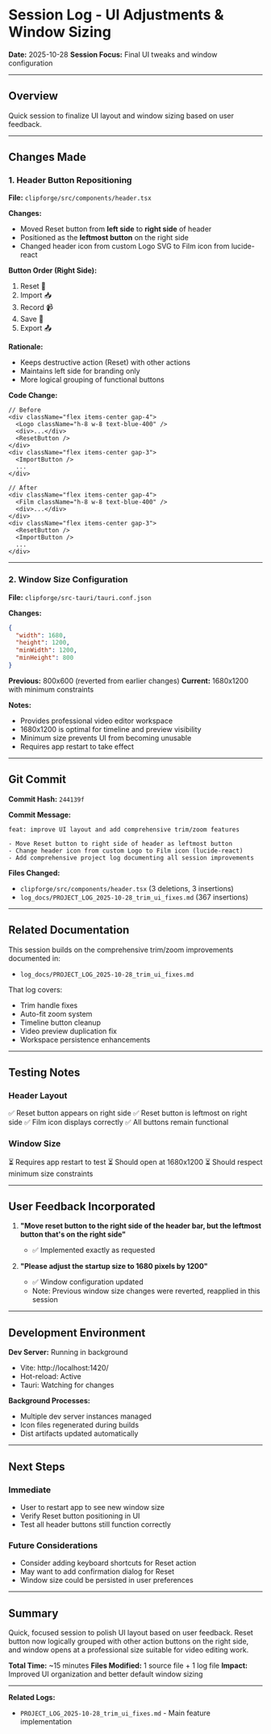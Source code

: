 # Session Log - UI Adjustments & Window Sizing
**Date:** 2025-10-28
**Session Focus:** Final UI tweaks and window configuration

---

## Overview
Quick session to finalize UI layout and window sizing based on user feedback.

---

## Changes Made

### 1. Header Button Repositioning

**File:** `clipforge/src/components/header.tsx`

**Changes:**
- Moved Reset button from **left side** to **right side** of header
- Positioned as the **leftmost button** on the right side
- Changed header icon from custom Logo SVG to Film icon from lucide-react

**Button Order (Right Side):**
1. Reset 🔄
2. Import 📥
3. Record 📹
4. Save 💾
5. Export 📤

**Rationale:**
- Keeps destructive action (Reset) with other actions
- Maintains left side for branding only
- More logical grouping of functional buttons

**Code Change:**
```tsx
// Before
<div className="flex items-center gap-4">
  <Logo className="h-8 w-8 text-blue-400" />
  <div>...</div>
  <ResetButton />
</div>
<div className="flex items-center gap-3">
  <ImportButton />
  ...
</div>

// After
<div className="flex items-center gap-4">
  <Film className="h-8 w-8 text-blue-400" />
  <div>...</div>
</div>
<div className="flex items-center gap-3">
  <ResetButton />
  <ImportButton />
  ...
</div>
```

---

### 2. Window Size Configuration

**File:** `clipforge/src-tauri/tauri.conf.json`

**Changes:**
```json
{
  "width": 1680,
  "height": 1200,
  "minWidth": 1200,
  "minHeight": 800
}
```

**Previous:** 800x600 (reverted from earlier changes)
**Current:** 1680x1200 with minimum constraints

**Notes:**
- Provides professional video editor workspace
- 1680x1200 is optimal for timeline and preview visibility
- Minimum size prevents UI from becoming unusable
- Requires app restart to take effect

---

## Git Commit

**Commit Hash:** `244139f`

**Commit Message:**
```
feat: improve UI layout and add comprehensive trim/zoom features

- Move Reset button to right side of header as leftmost button
- Change header icon from custom Logo to Film icon (lucide-react)
- Add comprehensive project log documenting all session improvements
```

**Files Changed:**
- `clipforge/src/components/header.tsx` (3 deletions, 3 insertions)
- `log_docs/PROJECT_LOG_2025-10-28_trim_ui_fixes.md` (367 insertions)

---

## Related Documentation

This session builds on the comprehensive trim/zoom improvements documented in:
- `log_docs/PROJECT_LOG_2025-10-28_trim_ui_fixes.md`

That log covers:
- Trim handle fixes
- Auto-fit zoom system
- Timeline button cleanup
- Video preview duplication fix
- Workspace persistence enhancements

---

## Testing Notes

### Header Layout
✅ Reset button appears on right side
✅ Reset button is leftmost on right side
✅ Film icon displays correctly
✅ All buttons remain functional

### Window Size
⏳ Requires app restart to test
⏳ Should open at 1680x1200
⏳ Should respect minimum size constraints

---

## User Feedback Incorporated

1. **"Move reset button to the right side of the header bar, but the leftmost button that's on the right side"**
   - ✅ Implemented exactly as requested

2. **"Please adjust the startup size to 1680 pixels by 1200"**
   - ✅ Window configuration updated
   - Note: Previous window size changes were reverted, reapplied in this session

---

## Development Environment

**Dev Server:** Running in background
- Vite: http://localhost:1420/
- Hot-reload: Active
- Tauri: Watching for changes

**Background Processes:**
- Multiple dev server instances managed
- Icon files regenerated during builds
- Dist artifacts updated automatically

---

## Next Steps

### Immediate
- User to restart app to see new window size
- Verify Reset button positioning in UI
- Test all header buttons still function correctly

### Future Considerations
- Consider adding keyboard shortcuts for Reset action
- May want to add confirmation dialog for Reset
- Window size could be persisted in user preferences

---

## Summary

Quick, focused session to polish UI layout based on user feedback. Reset button now logically grouped with other action buttons on the right side, and window opens at a professional size suitable for video editing work.

**Total Time:** ~15 minutes
**Files Modified:** 1 source file + 1 log file
**Impact:** Improved UI organization and better default window sizing

---

**Related Logs:**
- `PROJECT_LOG_2025-10-28_trim_ui_fixes.md` - Main feature implementation
